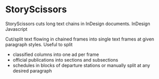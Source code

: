 # StoryScissors
StoryScissors cuts long text chains in InDesign documents. InDesign Javascript 

Cut/split text flowing in chained frames into single text frames at given paragraph styles.
Useful to split
- classified columns into one ad per frame
- official publications into sections and subsections
- schedules in blocks of departure stations
or
manually split at any desired paragraph


